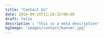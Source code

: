 ```yaml
---
title: "Contact Us"
date: 2019-09-25T11:28:32+06:00
draft: false
description : "this is a meta description"
bgImage: "images/contact/banner.jpg"
---
```

